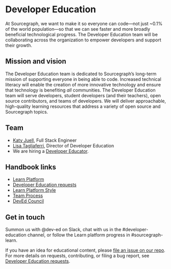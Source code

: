 # Developer Education

At Sourcegraph, we want to make it so everyone can code—not just ~0.1% of the world population—so that we can see faster and more broadly beneficial technological progress. The Developer Education team will be collaborating across the organization to empower developers and support their growth.

## Mission and vision

The Developer Education team is dedicated to Sourcegraph’s long-term mission of supporting everyone in being able to code. Increased technical literacy will enable the creation of more innovative technology and ensure that technology is benefiting _all_ communities. The Developer Education team will serve developers, student developers (and their teachers), open source contributors, and teams of developers. We will deliver approachable, high-quality learning resources that address a variety of open source and Sourcegraph topics.

## Team

- [Katy Juell](../../../team/index.md#katy-juell), Full Stack Engineer
- [Lisa Tagliaferri](../../../team/index.md#lisa-tagliaferri), Director of Developer Education
- We are hiring a [Developer Educator](https://boards.greenhouse.io/sourcegraph91/jobs/4104904004).

## Handbook links

- [Learn Platform](learn-platform.md)
- [Developer Education requests](requests.md)
- [Learn Platform Style](style.md)
- [Team Process](process.md)
- [DevEd Council](dev-ed-council.md)

## Get in touch

Summon us with @dev-ed on Slack, chat with us in the #developer-education channel, or follow the Learn platform progress in #sourcegraph-learn.

If you have an idea for educational content, please [file an issue on our repo](https://github.com/sourcegraph/learn/issues/new?assignees=&labels=&template=educational-content.md&title=Content). For more details on requests, contributing, or filing a bug report, see [Developer Education requests](requests.md).
